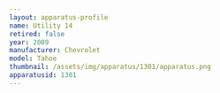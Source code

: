 ```yaml
---
layout: apparatus-profile
name: Utility 14
retired: false
year: 2009
manufacturer: Chevrolet
model: Tahoe
thumbnail: /assets/img/apparatus/1301/apparatus.png
apparatusid: 1301
---
```

